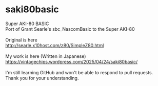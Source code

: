 # saki80basic
Super AKI-80 BASIC<br>
Port of Grant Searle's sbc_NascomBasic to the Super AKI-80<br>
<br>
Original is here<br>
http://searle.x10host.com/z80/SimpleZ80.html<br>
<br>
My work is here (Written in Japanese)<br>
https://vintagechips.wordpress.com/2025/04/24/saki80basic/<br>
<br>
I'm still learning GitHub and won't be able to respond to pull requests. Thank you for your understanding.

